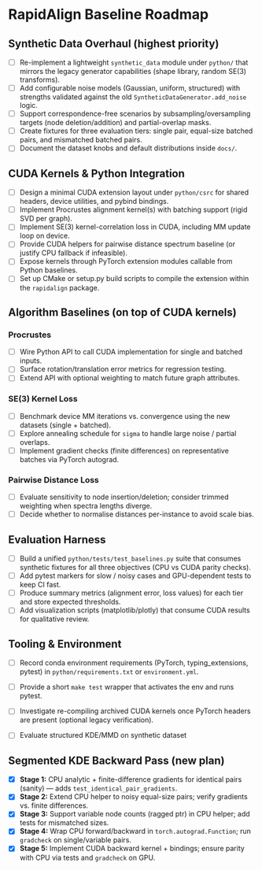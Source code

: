 # RapidAlign Baseline Roadmap

## Synthetic Data Overhaul (highest priority)
- [ ] Re-implement a lightweight `synthetic_data` module under `python/` that mirrors the legacy generator capabilities (shape library, random SE(3) transforms).
- [ ] Add configurable noise models (Gaussian, uniform, structured) with strengths validated against the old `SyntheticDataGenerator.add_noise` logic.
- [ ] Support correspondence-free scenarios by subsampling/oversampling targets (node deletion/addition) and partial-overlap masks.
- [ ] Create fixtures for three evaluation tiers: single pair, equal-size batched pairs, and mismatched batched pairs.
- [ ] Document the dataset knobs and default distributions inside `docs/`.

## CUDA Kernels & Python Integration
- [ ] Design a minimal CUDA extension layout under `python/csrc` for shared headers, device utilities, and pybind bindings.
- [ ] Implement Procrustes alignment kernel(s) with batching support (rigid SVD per graph).
- [ ] Implement SE(3) kernel-correlation loss in CUDA, including MM update loop on device.
- [ ] Provide CUDA helpers for pairwise distance spectrum baseline (or justify CPU fallback if infeasible).
- [ ] Expose kernels through PyTorch extension modules callable from Python baselines.
- [ ] Set up CMake or setup.py build scripts to compile the extension within the `rapidalign` package.

## Algorithm Baselines (on top of CUDA kernels)
### Procrustes
- [ ] Wire Python API to call CUDA implementation for single and batched inputs.
- [ ] Surface rotation/translation error metrics for regression testing.
- [ ] Extend API with optional weighting to match future graph attributes.

### SE(3) Kernel Loss
- [ ] Benchmark device MM iterations vs. convergence using the new datasets (single + batched).
- [ ] Explore annealing schedule for `sigma` to handle large noise / partial overlaps.
- [ ] Implement gradient checks (finite differences) on representative batches via PyTorch autograd.

### Pairwise Distance Loss
- [ ] Evaluate sensitivity to node insertion/deletion; consider trimmed weighting when spectra lengths diverge.
- [ ] Decide whether to normalise distances per-instance to avoid scale bias.

## Evaluation Harness
- [ ] Build a unified `python/tests/test_baselines.py` suite that consumes synthetic fixtures for all three objectives (CPU vs CUDA parity checks).
- [ ] Add pytest markers for slow / noisy cases and GPU-dependent tests to keep CI fast.
- [ ] Produce summary metrics (alignment error, loss values) for each tier and store expected thresholds.
- [ ] Add visualization scripts (matplotlib/plotly) that consume CUDA results for qualitative review.

## Tooling & Environment
- [ ] Record conda environment requirements (PyTorch, typing_extensions, pytest) in `python/requirements.txt` or `environment.yml`.
- [ ] Provide a short `make test` wrapper that activates the env and runs pytest.
- [ ] Investigate re-compiling archived CUDA kernels once PyTorch headers are present (optional legacy verification).

- [ ] Evaluate structured KDE/MMD on synthetic dataset

## Segmented KDE Backward Pass (new plan)
- [x] **Stage 1:** CPU analytic + finite-difference gradients for identical pairs (sanity) — adds `test_identical_pair_gradients`.
- [x] **Stage 2:** Extend CPU helper to noisy equal-size pairs; verify gradients vs. finite differences.
- [x] **Stage 3:** Support variable node counts (ragged ptr) in CPU helper; add tests for mismatched sizes.
- [x] **Stage 4:** Wrap CPU forward/backward in `torch.autograd.Function`; run `gradcheck` on single/variable pairs.
- [x] **Stage 5:** Implement CUDA backward kernel + bindings; ensure parity with CPU via tests and `gradcheck` on GPU.
